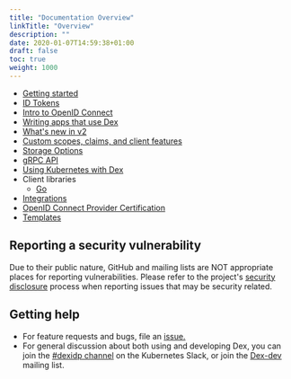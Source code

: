 ```yaml
---
title: "Documentation Overview"
linkTitle: "Overview"
description: ""
date: 2020-01-07T14:59:38+01:00
draft: false
toc: true
weight: 1000
---
```


* [Getting started](/docs/getting-started/)
* [ID Tokens](/docs/id-tokens/)
* [Intro to OpenID Connect](/docs/openid-connect/)
* [Writing apps that use Dex](/docs/using-dex/)
* [What's new in v2](/docs/v2/)
* [Custom scopes, claims, and client features](/docs/custom-scopes-claims-clients/)
* [Storage Options](/docs/storage/)
* [gRPC API](/docs/api/)
* [Using Kubernetes with Dex](/docs/kubernetes/)
* Client libraries
  * [Go](https://github.com/coreos/go-oidc)
* [Integrations](/docs/integrations/)
* [OpenID Connect Provider Certification](/docs/oidc-certification-setup/)
* [Templates](/docs/templates/)

## Reporting a security vulnerability

Due to their public nature, GitHub and mailing lists are NOT appropriate places for reporting vulnerabilities. Please refer to the project's [security disclosure](https://github.com/dexidp/dex/blob/master/.github/SECURITY.md) process when reporting issues that may be security related.

## Getting help

* For feature requests and bugs, file an [issue.](https://github.com/dexidp/dex/issues)
* For general discussion about both using and developing Dex, you can join the [#dexidp channel](slack://channel?team=T09NY5SBT&id=C011URMR41W)
on the Kubernetes Slack, or join the [Dex-dev](https://groups.google.com/forum/#!forum/dex-dev) mailing list.

